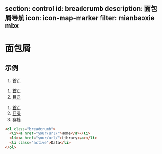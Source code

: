 ﻿section: control
id: breadcrumb
description: 面包屑导航
icon: icon-map-marker
filter: mianbaoxie mbx
---

# 面包屑

## 示例

<div class="example">
  <ol class="breadcrumb">
    <li><i class="icon icon-home"></i> 首页</li>
  </ol>
  <ol class="breadcrumb">
    <li><a href="#"><i class="icon icon-home"></i> 首页</a></li>
    <li><a href="#">目录</a></li>
  </ol>
  <ol class="breadcrumb">
    <li><a href="#"><i class="icon icon-home"></i> 首页</a></li>
    <li><a href="#">目录</a></li>
    <li class="active">存档</li>
  </ol>
</div>

```html
<ol class="breadcrumb">
  <li><a href="your/url/">Home</a></li>
  <li><a href="your/url/">Library</a></li>
  <li class="active">Data</li>
</ol>
```

